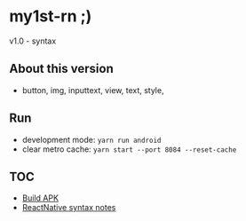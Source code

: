 # my1st-rn ;)
v1.0 - syntax

## About this version

* button, img, inputtext, view, text, style, 

## Run
 
* development mode: `yarn run android`
* clear metro cache: `yarn start --port 8084 --reset-cache`

## TOC

* [Build APK](README/1.md)
* [ReactNative syntax notes](README/2.md)


